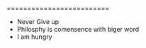 
=========================

* Never Give up
* Philosphy is comensence with biger word
* I am hungry
